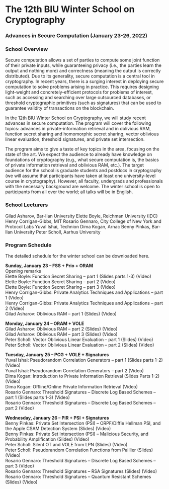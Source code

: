 # The 12th BIU Winter School on Cryptography
### Advances in Secure Computation (January 23-26, 2022)


### School Overview

Secure computation allows a set of parties to compute some joint function of their private inputs, while guaranteeing privacy (i.e., the parties learn the output and nothing more) and correctness (meaning the output is correctly distributed). Due to its generality, secure computation is a central tool in cryptography. In recent years, there is a surging interest in deploying secure computation to solve problems arising in practice. This requires designing light-weight and concretely-efficient protocols for problems of interest, such as accessing and searching over large outsourced databases, or threshold cryptographic primitives (such as signatures) that can be used to guarantee validity of transactions on the blockchain. 

In the 12th BIU Winter School on Cryptography, we will study recent advances in secure computation. The program will cover the following topics: advances in private-information retrieval and in oblivious RAM, function secret sharing and homomorphic secret sharing, vector oblivious linear evaluation, threshold signatures, and private set intersection.

The program aims to give a taste of key topics in the area, focusing on the state of the art. We expect the audience to already have knowledge on foundations of cryptography (e.g., what secure computation is, the basics of private information retrieval and oblivious RAM, etc.). The target audience for the school is graduate students and postdocs in cryptography (we will assume that participants have taken at least one university-level course in cryptography). However, all faculty, undergrads and professionals with the necessary background are welcome. The winter school is open to participants from all over the world; all talks will be in English.


### School Lecturers 
Gilad Asharov, Bar-Ilan University
Elette Boyle, Reichman University (IDC)
Henry Corrigan-Gibbs, MIT
Rosario Gennaro, City College of New York  and Protocol Labs
Yuval Ishai, Technion
Dima Kogan, Arnac
Benny Pinkas, Bar-Ilan University
Peter Scholl, Aarhus University


### Program Schedule
The detailed schedule for the winter school can be downloaded here.

**Sunday, January 23 – FSS + Prio + ORAM**<br> 
Opening remarks<br> 
Elette Boyle: Function Secret Sharing – part 1  (Slides parts 1-3)  (Video)<br> 
Elette Boyle: Function Secret Sharing – part 2  (Video)<br> 
Elette Boyle: Function Secret Sharing – part 3  (Video)<br> 
Henry Corrigan-Gibbs: Private Analytics Techniques and Applications – part 1  (Video)<br> 
Henry Corrigan-Gibbs: Private Analytics Techniques and Applications – part 2  (Video)<br> 
Gilad Asharov: Oblivious RAM – part 1 (Slides)  (Video)<br> 

**Monday, January 24 – ORAM + VOLE**<br> 
Gilad Asharov: Oblivious RAM – part 2  (Slides)  (Video)<br> 
Gilad Asharov: Oblivious RAM – part 3  (Slides)  (Video)<br> 
Peter Scholl: Vector Oblivious Linear Evaluation – part 1  (Slides)  (Video)<br> 
Peter Scholl: Vector Oblivious Linear Evaluation – part 2  (Slides)  (Video)<br> 

**Tuesday, January 25 – PCG + VOLE + Signatures**<br> 
Yuval Ishai: Pseudorandom Correlation Generators – part 1  (Slides parts 1-2) (Video)<br> 
Yuval Ishai: Pseudorandom Correlation Generators – part 2  (Video)<br> 
Dima Kogan: Introduction to Private Information Retrieval  (Slides Parts 1-2)  (Video)<br> 
Dima Kogan: Offline/Online Private Information Retrieval  (Video)<br> 
Rosario Gennaro: Threshold Signatures  – Discrete Log Based Schemes – part 1  (Slides parts 1-3)  (Video)<br> 
Rosario Gennaro: Threshold Signatures  – Discrete Log Based Schemes – part 2  (Video)<br> 

**Wednesday, January 26 – PIR + PSI + Signatures**<br> 
Benny Pinkas: Private Set Intersection (PSI) – ORPF/Diffie Hellman PSI, and the Apple CSAM Detection System  (Slides)  (Video)<br> 
Benny Pinkas: Private Set Intersection (PSI) – Malicious Security, and Probability Amplification  (Slides)  (Video)<br> 
Peter Scholl: Silent OT and VOLE from LPN  (Slides)  (Video)<br> 
Peter Scholl: Pseudorandom Correlation Functions from Paillier  (Slides)  (Video)<br> 
Rosario Gennaro: Threshold Signatures – Discrete Log Based Schemes – part 3  (Video)<br> 
Rosario Gennaro: Threshold Signatures – RSA Signatures  (Slides)  (Video)<br> 
Rosario Gennaro: Threshold Signatures – Quantum Resistant Schemes  (Slides)  (Video)<br> 
